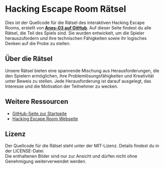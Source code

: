 # Hacking Escape Room Rätsel  

Dies ist der Quellcode für die Rätsel des interaktiven Hacking Escape Rooms, erstellt von [**Anes-03 auf GitHub**](https://github.com/Anes-03). Auf dieser Seite findest du alle Rätsel, die Teil des Spiels sind. Sie wurden entwickelt, um die Spieler herauszufordern und ihre technischen Fähigkeiten sowie ihr logisches Denken auf die Probe zu stellen.  

## Über die Rätsel  

Unsere Rätsel bieten eine spannende Mischung aus Herausforderungen, die den Spielern ermöglichen, ihre Problemlösungsfähigkeiten und Kreativität unter Beweis zu stellen. Jede Herausforderung ist darauf ausgelegt, das Interesse und die Motivation der Teilnehmer zu wecken.  

## Weitere Ressourcen  

- [GitHub-Seite zur Startseite](https://github.com/HackingEscapeRoom/Escape-Room-Website?tab=readme-ov-file)  
- [Hacking Escape Room Webseite](https://hackingescaperoom.tech)  

## Lizenz  

Der Quellcode für die Rätsel steht unter der MIT-Lizenz. Details findest du in der LICENSE-Datei.  
Die enthaltenen Bilder sind nur zur Ansicht und dürfen nicht ohne Genehmigung weiterverwendet werden.  
